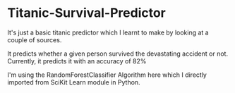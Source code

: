 # Titanic-Survival-Predictor
It's just a basic titanic predictor which I learnt to make by looking at a couple of sources.

It predicts whether a given person survived the devastating accident or not.
Currently, it predicts it with an accuracy of 82%

I'm using the RandomForestClassifier Algorithm here which I directly imported from SciKit Learn module in Python.
